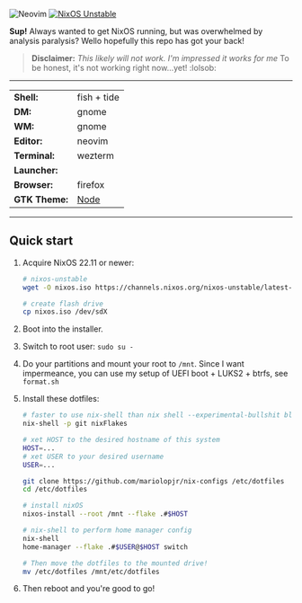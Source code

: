 ![Neovim](https://img.shields.io/badge/NeoVim-%2357A143.svg?&style=for-the-badge&logo=neovim&logoColor=white)
[![NixOS Unstable](https://img.shields.io/badge/NixOS-unstable-blue.svg?style=flat-square&logo=NixOS&logoColor=white)](https://nixos.org)

**Sup!** Always wanted to get NixOS running, but was overwhelmed by analysis paralysis? Wello hopefully this repo has got your back!

> **Disclaimer:** _This likely will not work. I'm impressed it works for me_ To be honest, it's not working right now...yet! :lolsob:

------

|                |                                                          |
|----------------|----------------------------------------------------------|
| **Shell:**     | fish + tide                                              |
| **DM:**        | gnome                                                    |
| **WM:**        | gnome                                                    |
| **Editor:**    | neovim                                                   |
| **Terminal:**  | wezterm                                                  |
| **Launcher:**  |                                                          |
| **Browser:**   | firefox                                                  |
| **GTK Theme:** | [Node](https://github.com/Nord)                          |

-----

## Quick start

1. Acquire NixOS 22.11 or newer:
   ```sh
   # nixos-unstable
   wget -O nixos.iso https://channels.nixos.org/nixos-unstable/latest-nixos-minimal-x86_64-linux.iso

   # create flash drive
   cp nixos.iso /dev/sdX
   ```

2. Boot into the installer.

3. Switch to root user: `sudo su -`

4. Do your partitions and mount your root to `/mnt`. Since I want impermeance, you can use my setup of UEFI boot + LUKS2 + btrfs, see `format.sh`

5. Install these dotfiles:
   ```sh
   # faster to use nix-shell than nix shell --experimental-bullshit blah
   nix-shell -p git nixFlakes

   # xet HOST to the desired hostname of this system
   HOST=...
   # xet USER to your desired username
   USER=...

   git clone https://github.com/mariolopjr/nix-configs /etc/dotfiles
   cd /etc/dotfiles

   # install nixOS
   nixos-install --root /mnt --flake .#$HOST

   # nix-shell to perform home manager config
   nix-shell
   home-manager --flake .#$USER@$HOST switch

   # Then move the dotfiles to the mounted drive!
   mv /etc/dotfiles /mnt/etc/dotfiles
   ```

6. Then reboot and you're good to go!
